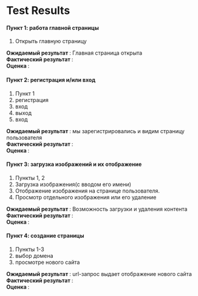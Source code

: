 
# Test Results

<h4> Пункт 1: работа главной страницы </h4>

1. Открыть главную страницу

<b> Ожидаемый результат </b>: Главная страница открыта<br>
<b> Фактический результат </b>:  <br> 
<b> Оценка </b>: <br>

<h4> Пункт 2: регистрация и/или вход </h4>

1. Пункт 1
2. регистрация
3. вход
4. выход
5. вход

<b> Ожидаемый результат </b>: мы зарегистрировались и видим страницу пользователя <br>
<b> Фактический результат </b>:  <br>
<b> Оценка </b>: <br>

<h4> Пункт 3: загрузка изображений и их отображение </h4>

1. Пункты 1, 2
2. Загрузка изображения(с вводом его имени)
3. Отображение изображения на странице пользователя.
4. Просмотр отдельного изображения или его удаление

<b> Ожидаемый результат </b>: Возможность загрузки и удаления контента <br>
<b> Фактический результат </b>:  <br>
<b> Оценка </b>:  <br>

<h4> Пункт 4: создание страницы </h4>

1. Пункты 1-3 
2. выбор домена
3. просмотре нового сайта

<b> Ожидаемый результат </b>: url-запрос выдает отображение нового сайта <br>
<b> Фактический результат </b>:  <br>
<b> Оценка </b>: <br>
